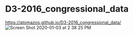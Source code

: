 # D3-2016_congressional_data
https://atomazos.github.io/D3-2016_congressional_data/
![Screen Shot 2020-01-03 at 2 38 25 PM](https://user-images.githubusercontent.com/54033512/71747968-c8313080-2e36-11ea-81fc-7512647c035e.png)
